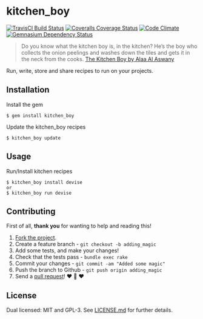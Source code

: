 # kitchen_boy
[![TravisCI Build Status](https://travis-ci.org/aitherios/kitchen_boy.png?branch=master)](https://travis-ci.org/aitherios/kitchen_boy)
[![Coveralls Coverage Status](https://coveralls.io/repos/aitherios/kitchen_boy/badge.png)](https://coveralls.io/r/aitherios/kitchen_boy)
[![Code Climate](https://codeclimate.com/github/aitherios/kitchen_boy.png)](https://codeclimate.com/github/aitherios/kitchen_boy)
[![Gemnasium Dependency Status](https://gemnasium.com/aitherios/kitchen_boy.png)](https://gemnasium.com/aitherios/kitchen_boy)

> Do you know what the kitchen boy is, in the kitchen?
> He’s the boy who collects the onion peelings and washes down the tiles and gets it in the neck from the cooks.
> [The Kitchen Boy by Alaa Al Aswany](http://www.fiftytwostories.com/?p=630)
 
Run, write, store and share recipes to run on your projects.

## Installation

Install the gem

    $ gem install kitchen_boy

Update the kitchen_boy recipes

    $ kitchen_boy update

## Usage

Run/Install kitchen recipes

    $ kitchen_boy install devise
    or
    $ kitchen_boy run devise

## Contributing

First of all, **thank you** for wanting to help and reading this!

1. [Fork the project](https://help.github.com/articles/fork-a-repo).
2. Create a feature branch - `git checkout -b adding_magic`
3. Add some tests, and make your changes!
4. Check that the tests pass - `bundle exec rake`
5. Commit your changes - `git commit -am "Added some magic"`
6. Push the branch to Github - `git push origin adding_magic`
7. Send a [pull request](https://help.github.com/articles/using-pull-requests)! :heart: :sparkling_heart: :heart:

## License

Dual licensed: MIT and GPL-3. See [LICENSE.md](LICENSE.md) for further details.
